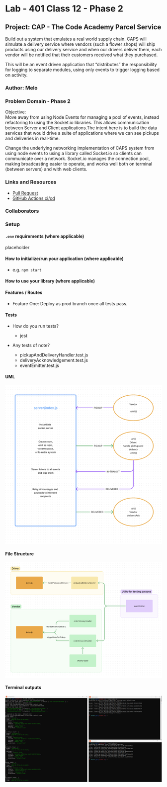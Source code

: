# Lab - 401 Class 12 - Phase 2

## Project: CAP - The Code Academy Parcel Service

Build out a system that emulates a real world supply chain. CAPS will simulate a delivery service where vendors (such a flower shops) will ship products using our delivery service and when our drivers deliver them, each vendor will be notified that their customers received what they purchased.

This will be an event driven application that “distributes” the responsibility for logging to separate modules, using only events to trigger logging based on activity.

### Author: Melo

### Problem Domain - Phase 2

Objective:  
Move away from using Node Events for managing a pool of events, instead refactoring to using the Socket.io libraries. This allows communication between Server and Client applications.The intent here is to build the data services that would drive a suite of applications where we can see pickups and deliveries in real-time.  

Change the underlying networking implementation of CAPS system from using node events to using a library called Socket.io so clients can communicate over a network. Socket.io manages the connection pool, making broadcasting easier to operate, and works well both on terminal (between servers) and with web clients.

### Links and Resources

- [Pull Request](https://github.com/MelodicXP/caps/pull/5)
- [GitHub Actions ci/cd](https://github.com/MelodicXP/caps/actions)

### Collaborators

### Setup

#### `.env` requirements (where applicable)

placeholder

#### How to initialize/run your application (where applicable)

- e.g. `npm start`

#### How to use your library (where applicable)

#### Features / Routes

- Feature One: Deploy as prod branch once all tests pass.

#### Tests

- How do you run tests?
  - jest

- Any tests of note?  
  - pickupAndDeliveryHandler.test.js
  - deliveryAcknowledgement.test.js
  - eventEmitter.test.js

#### UML

![Lab-11-UML](./assets/UMLDiagram.png)

#### File Structure

![Lab-11-UML-File-Structure](./assets/fileStructDiagram.png)

#### Terminal outputs

![Terminal Outputs](./assets/terminalOutputs.png)
